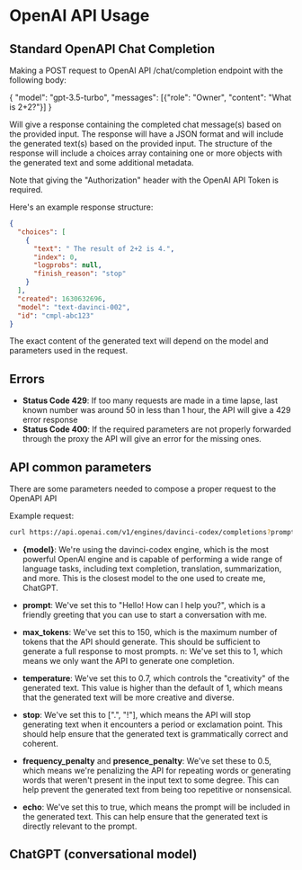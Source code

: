 # OpenAI API Usage

## Standard OpenAPI Chat Completion

Making a POST request to OpenAI API /chat/completion endpoint with the following body:

{
  "model": "gpt-3.5-turbo",
  "messages": [{"role": "Owner", "content": "What is 2+2?"}]
}

Will give a response containing the completed chat message(s) based on the provided input. The response will have a JSON format and will include the generated text(s) based on the provided input. 
The structure of the response will include a choices array containing one or more objects with the generated text and some additional metadata.

Note that giving the "Authorization" header with the OpenAI API Token is required.

Here's an example response structure:

``` json
{
  "choices": [
    {
      "text": " The result of 2+2 is 4.",
      "index": 0,
      "logprobs": null,
      "finish_reason": "stop"
    }
  ],
  "created": 1630632696,
  "model": "text-davinci-002",
  "id": "cmpl-abc123"
}
```

The exact content of the generated text will depend on the model and parameters used in the request.

## Errors

* **Status Code 429**: If too many requests are made in a time lapse, last known number was around 50 in less than 1 hour, the API will give a 429 error response
* **Status Code 400**: If the required parameters are not properly forwarded through the proxy the API will give an error for the missing ones.

## API common parameters

There are some parameters needed to compose a proper request to the OpenAPI API

Example request: 

``` bash
curl https://api.openai.com/v1/engines/davinci-codex/completions?prompt=Hello!%20How%20can%20I%20help%20you%3F&max_tokens=150&n=1&temperature=0.7&stop=%5B%22.%22%2C%20%22!%22%5D&frequency_penalty=0.5&presence_penalty=0.5&echo=true
```

* **{model}**: We're using the davinci-codex engine, which is the most powerful OpenAI engine and is capable of performing a wide range of language tasks, including text completion, translation, summarization, and more. This is the closest model to the one used to create me, ChatGPT.

* **prompt**: We've set this to "Hello! How can I help you?", which is a friendly greeting that you can use to start a conversation with me.

* **max_tokens**: We've set this to 150, which is the maximum number of tokens that the API should generate. This should be sufficient to generate a full response to most prompts.
n: We've set this to 1, which means we only want the API to generate one completion.

* **temperature**: We've set this to 0.7, which controls the "creativity" of the generated text. This value is higher than the default of 1, which means that the generated text will be more creative and diverse.

* **stop**: We've set this to [".", "!"], which means the API will stop generating text when it encounters a period or exclamation point. This should help ensure that the generated text is grammatically correct and coherent.

* **frequency_penalty** and **presence_penalty**: We've set these to 0.5, which means we're penalizing the API for repeating words or generating words that weren't present in the input text to some degree. This can help prevent the generated text from being too repetitive or nonsensical.

* **echo**: We've set this to true, which means the prompt will be included in the generated text. This can help ensure that the generated text is directly relevant to the prompt.

## ChatGPT (conversational model)
